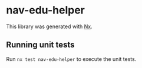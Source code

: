 # nav-edu-helper

This library was generated with [Nx](https://nx.dev).

## Running unit tests

Run `nx test nav-edu-helper` to execute the unit tests.
